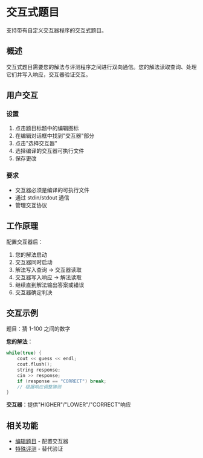 # 交互式题目

支持带有自定义交互器程序的交互式题目。

## 概述

交互式题目需要您的解法与评测程序之间进行双向通信。您的解法读取查询、处理它们并写入响应，交互器验证交互。

## 用户交互

### 设置

1. 点击题目标题中的编辑图标
2. 在编辑对话框中找到"交互器"部分
3. 点击"选择交互器"
4. 选择编译的交互器可执行文件
5. 保存更改

### 要求

- 交互器必须是编译的可执行文件
- 通过 stdin/stdout 通信
- 管理交互协议

## 工作原理

配置交互器后：

1. 您的解法启动
2. 交互器同时启动
3. 解法写入查询 → 交互器读取
4. 交互器写入响应 → 解法读取
5. 继续直到解法输出答案或错误
6. 交互器确定判决

## 交互示例

题目：猜 1-100 之间的数字

**您的解法**：

```cpp
while(true) {
    cout << guess << endl;
    cout.flush();
    string response;
    cin >> response;
    if (response == "CORRECT") break;
    // 根据响应调整猜测
}
```

**交互器**：提供"HIGHER"/"LOWER"/"CORRECT"响应

## 相关功能

- [编辑题目](edit-problem.md) - 配置交互器
- [特殊评测](special-judge.md) - 替代验证
